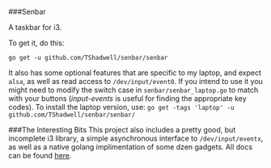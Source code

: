 ###Senbar

A taskbar for i3.

To get it, do this:

`go get -u github.com/TShadwell/senbar/senbar`

It also has some optional features that are specific to my laptop, and expect `alsa`, as well as read access to `/dev/input/event0`. If you intend to use it you might need to modify the switch case in `senbar/senbar_laptop.go` to match with your buttons (_input-events_ is useful for finding the appropriate key codes). To install the laptop version, use:
`go get -tags 'laptop' -u github.com/TShadwell/senbar/senbar/`

###The Interesting Bits
This project also includes a pretty good, but incomplete i3 library, a simple asynchronous interface to `/dev/input/eventx`, as well as a native golang implimentation of some dzen gadgets. All docs can be found [here](http://go.pkgdoc.org/github.com/TShadwell/senbar).
